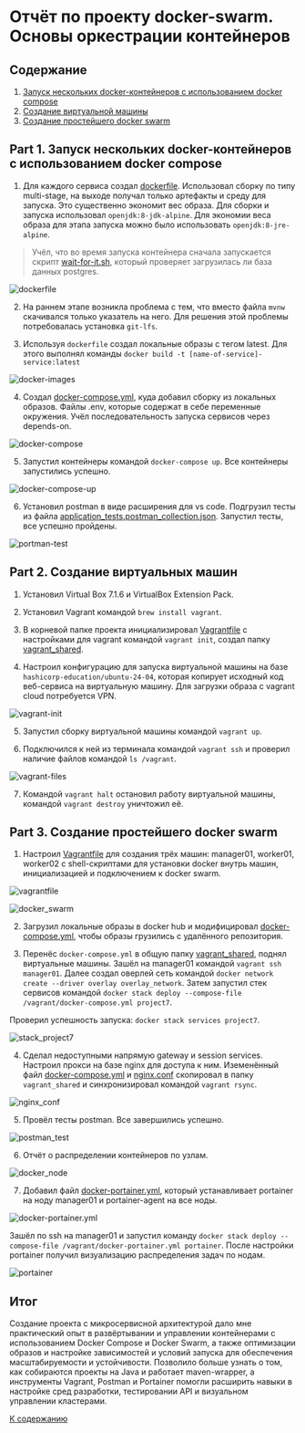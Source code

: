# Отчёт по проекту docker-swarm. Основы оркестрации контейнеров


## Содержание

1. [Запуск нескольких docker-контейнеров с использованием docker compose](#part-1-запуск-нескольких-docker-контейнеров-с-использованием-docker-compose)
2. [Создание виртуальной машины](#part-2-создание-виртуальных-машин)
3. [Создание простейшего docker swarm](#part-3-создание-простейшего-docker-swarm)
 
## Part 1. Запуск нескольких docker-контейнеров с использованием docker compose

1. Для каждого сервиса создал [dockerfile](services/booking-service/dockerfile). Использовал сборку по типу multi-stage, на выходе получал только артефакты и среду для запуска. Это существенно экономит вес образа. Для сборки и запуска использовал `openjdk:8-jdk-alpine`. Для экономии веса образа для этапа запуска можно было использовать `openjdk:8-jre-alpine`.

> Учёл, что во время запуска контейнера сначала запускается скрипт [wait-for-it.sh](services/booking-service/wait-for-it.sh), который проверяет загрузилась ли база данных postgres.

![dockerfile](img/01.png)

2. На раннем этапе возникла проблема с тем, что вместо файла `mvnw` скачивался только указатель на него. Для решения этой проблемы потребовалась установка `git-lfs`.

3. Используя `dockerfile` создал локальные образы с тегом latest.
Для этого выполнял команды `docker build -t [name-of-service]-service:latest`

![docker-images](img/02.png)

4. Создал [docker-compose.yml](../docker-compose.yml), куда добавил сборку из локальных образов. Файлы .env, которые содержат в себе переменные окружения. Учёл последовательность запуска сервисов через depends-on.

![docker-compose](img/03.png)

5. Запустил контейнеры командой `docker-compose up`. Все контейнеры запустились успешно.

![docker-compose-up](img/04.png)

6. Установил postman в виде расширения для vs code. Подгрузил тесты из файла [application_tests.postman_collection.json](application_tests.postman_collection.json).
Запустил тесты, все успешно пройдены.

![portman-test](img/05.png)

## Part 2. Создание виртуальных машин

1. Установил Virtual Box 7.1.6 и VirtualBox Extension Pack.

2. Установил Vagrant командой `brew install vagrant`.

3. В корневой папке проекта инициализировал [Vagrantfile](../Vagrantfile) с настройками для vagrant командой `vagrant init`, создал папку [vagrant_shared](../vagrant_shared/).

4. Настроил конфигурацию для запуска виртуальной машины на базе `hashicorp-education/ubuntu-24-04`, которая копирует исходный код веб-сервиса на виртуальную машину. Для загрузки образа с vagrant cloud потребуется VPN.

![vagrant-init](img/06.png)

5. Запустил сборку виртуальной машины командой `vagrant up`.

6. Подключился к ней из терминала командой `vagrant ssh` и проверил наличие файлов командой `ls /vagrant`.

![vagrant-files](img/07.png)

7. Командой `vagrant halt` остановил работу виртуальной машины, командой `vagrant destroy` уничтожил её.

## Part 3. Создание простейшего docker swarm

1. Настроил [Vagrantfile](../Vagrantfile) для создания трёх машин: manager01, worker01, worker02 c shell-скриптами для установки docker внутрь машин, инициализацией и подключением к docker swarm.

![vagrantfile](img/08.png)

![docker_swarm](img/09.png)

2. Загрузил локальные образы в docker hub и модифицировал [docker-compose.yml](../vagrant_shared/docker-compose.yml), чтобы образы грузились с удалённого репозитория.

3. Перенёс `docker-compose.yml` в общую папку [vagrant_shared](../vagrant_shared/), поднял виртуальные машины. Зашёл на manager01 командой `vagrant ssh manager01`. Далее создал оверлей сеть командой `docker network create --driver overlay overlay_network`. Затем запустил стек сервисов командой `docker stack deploy --compose-file /vagrant/docker-compose.yml project7`.

Проверил успешность запуска: `docker stack services project7`.

![stack_project7](img/10.png)

4. Сделал недоступными напрямую gateway и session services. Настроил прокси на базе nginx для доступа к ним. Иземенённый файл [docker-compose.yml](../vagrant_shared/docker-compose.yml) и [nginx.conf](../vagrant_shared/nginx.conf) скопировал в папку `vagrant_shared` и синхронизировал командой `vagrant rsync`.

![nginx_conf](img/11.png)

5. Провёл тесты postman. Все завершились успешно.

![postman_test](img/12.png)

6. Отчёт о распределении контейнеров по узлам.

![docker_node](img/13.png)

7. Добавил файл [docker-portainer.yml](../vagrant_shared/docker-portainer.yml), который устанавливает portainer на ноду manager01 и portainer-agent на все ноды.

![docker-portainer.yml](img/14.png)

Зашёл по ssh на manager01 и запустил команду `docker stack deploy --compose-file /vagrant/docker-portainer.yml portainer`.
После настройки portainer получил визуализацию распределения задач по нодам.

![portainer](img/15.png)

## Итог

Создание проекта с микросервисной архитектурой дало мне практический опыт в развёртывании и управлении контейнерами с использованием Docker Compose и Docker Swarm, а также оптимизации образов и настройке зависимостей и условий запуска для обеспечения масштабируемости и устойчивости. Позволило больше узнать о том, как собираются проекты на Java и работает maven-wrapper, а инструменты Vagrant, Postman и Portainer помогли расширить навыки в настройке сред разработки, тестировании API и визуальном управлении кластерами.

[К содержанию](#содержание)